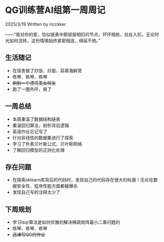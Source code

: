 # QG训练营AI组第一周周记

2025/3/19 Written by ricckker

——“我对你的爱，恰似链表中那层层相扣的节点，环环相依，丝丝入扣，无论时光如何流转，这份情愫始终紧密相连，绵延不绝。”

## 生活随记

- 在宿舍做了炒饭、炒面、蒜蓉海鲜煲
- 练琴、练琴、练琴
- ~~刷到一个漂亮美女校友~~
- 跑了一圈外环，爽了

## 一周总结

- 本周重温了数据结构链表
- 重温回归算法，剖析背后逻辑
- 英语作业忘记写了
- 针对非线性的数据集进行了探索
- 学习了朴素贝叶斯公式、贝叶斯网络
- 了解回归模型的正则化处理

## 存在问题

- 在探索sklearn库背后的代码时，发现自己的代码存在很大的纰漏！无论在数据安全性、程序性能方面都被爆杀
- 发现自己写的注释太少了

## 下周规划

- 学习lsqr算法是如何优雅的解决稀疏矩阵最小二乘问题的
- 练琴、练琴、练琴
- ~~逃课写QG的作业~~